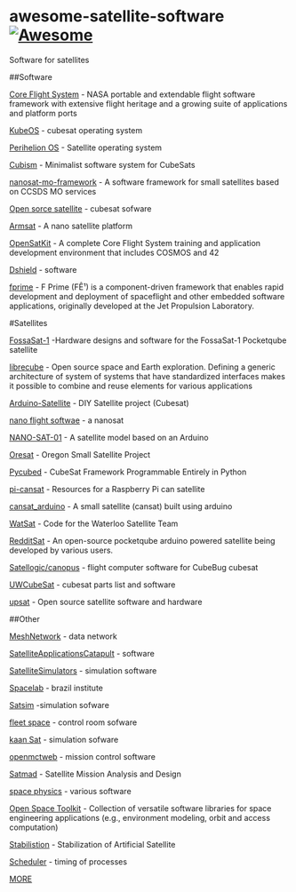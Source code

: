 # awesome-satellite-software [![Awesome](https://awesome.re/badge.svg)](https://awesome.re)
Software for satellites

##Software

[Core Flight System](https://github.com/nasa/cfs) - NASA portable and extendable flight software framework with extensive flight heritage and a growing suite of applications and platform ports

[KubeOS](https://github.com/Cube-OS/cubeOS) - cubesat operating system

[Perihelion OS](https://github.com/Immortalin/Perihelion_OS) - Satellite operating system

[Cubism](https://github.com/Cubium/Cubium) - Minimalist software system for CubeSats 



[nanosat-mo-framework](https://github.com/esa/nanosat-mo-framework) - A software framework for small satellites based on CCSDS MO services

[Open sorce satellite](https://github.com/opensatelliteproject) - cubesat sofware

[Armsat](https://github.com/solderneer/ARMsat) - A nano satellite platform

[OpenSatKit](https://github.com/OpenSatKit/OpenSatKit) -  A complete Core Flight System training and application development environment that includes COSMOS and 42

[Dshield](https://github.com/dshield-proj) - software

[fprime](https://github.com/nasa/fprime) -  F Prime (FÊ¹) is a component-driven framework that enables rapid development and deployment of spaceflight and other embedded software applications, originally developed at the Jet Propulsion Laboratory.

#Satellites

[FossaSat-1](https://github.com/Bambofy/FossaSat-1) -Hardware designs and software for the FossaSat-1 Pocketqube satellite

[librecube](https://librecube.org/) - Open source space and Earth exploration. Defining a generic architecture of system of systems that have standardized interfaces makes it possible to combine and reuse elements for various applications

[Arduino-Satellite](https://github.com/MKme/Arduino-Satellite) - DIY Satellite project (Cubesat)

[nano flight softwae](https://github.com/TJREVERB/pfs) - a nanosat

[NANO-SAT-01](https://github.com/louis-e/NANO-SAT-01) - A satellite model based on an Arduino

[Oresat](https://github.com/oresat) - Oregon Small Satellite Project

[Pycubed](https://github.com/pycubed) - CubeSat Framework Programmable Entirely in Python

[pi-cansat](https://github.com/accurrently/pi-cansat) - Resources for a Raspberry Pi can satellite

[cansat_arduino](https://github.com/Harishmmhari/cansat_arduino) - A small satellite (cansat) built using arduino

[WatSat](https://github.com/ManrajT/WatSat) - Code for the Waterloo Satellite Team

[RedditSat](https://github.com/gitter-badger/RedditSat) - An open-source pocketqube arduino powered satellite being developed by various users.

[Satellogic/canopus](https://github.com/satellogic/canopus) - flight computer software for CubeBug cubesat

[UWCubeSat](https://github.com/UWCubeSat) - cubesat parts list and software

[upsat](https://upsat.gr/) - Open source satellite software and hardware

##Other

[MeshNetwork](https://github.com/nasa/meshNetwork) - data network 

[SatelliteApplicationsCatapult](https://github.com/orgs/SatelliteApplicationsCatapult) - software 

[SatelliteSimulators](https://github.com/SatelliteSimulators) - simulation software

[Spacelab](https://github.com/spacelab-ufsc) - brazil institute

[Satsim](https://github.com/tlrobinson/satsim) -simulation sofware

[fleet space](https://github.com/fleetspace) - control room sofware

[kaan Sat](https://github.com/Kaan-Sat) - simulation sofware

[openmctweb](https://github.com/nasa/openmctweb) - mission control software

[Satmad](https://github.com/egemenimre) - Satellite Mission Analysis and Design

[space physics](https://github.com/space-physics) - various software

[Open Space Toolkit](https://github.com/open-space-collective/open-space-toolkit) - Collection of versatile software libraries for space engineering applications (e.g., environment modeling, orbit and access computation)

[Stabilistion](https://github.com/Walid-khaled/Stabilization-of-Artificial-Satellite) - Stabilization of Artificial Satellite

[Scheduler](https://github.com/andreanardin/OGNSS_scheduler) - timing of processes

[MORE](https://github.com/orbitalindex/awesome-space)
